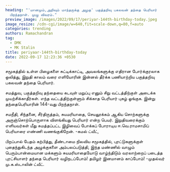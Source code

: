 ```yaml
---
heading: "'மானமும்,அறிவும் மாந்தருக்கு அழகு' பகுத்தறிவு பகலவன் தந்தை பெரியார்
  பிறந்தநாள். முழு விவரம்."
preview_image: /images/2022/09/17/periyar-144th-birthday-today.jpeg
image_resize: /cdn-cgi/image/w=640,fit=scale-down,q=80,f=auto
categories: trending
authors: Ramachandran
tag:
  - DMK
  - MK Stalin
title: periyaar-144th-birthday-today
date: 2022-09-17 12:23:36 +0530
---
```

சமூகத்தில் உள்ள பிழைகளை சுட்டிக்காட்டி, அவலங்களுக்கு எதிரான போர்க்குரலாக ஒலித்து, இறுதி காலம் வரை எளியோரின் இன்னல் தீர்க்க பணியாற்றிய பகுத்தறிவு பகலவன் தந்தை பெரியார்.

சமத்துவ, பகுத்தறிவு தந்தையை கடவுள் மறுப்பு எனும் சிறு வட்டத்திற்குள் அடைக்க முயற்சிக்காதீர்கள். எந்த வட்டத்திற்குள்ளும் சிக்காத பெரியார் புகழ் ஓங்குக. இன்று தந்தைபெரியாரின் 144-வது பிறந்தநாள்.

சமநீதி, சிந்தனை, சீர்திருத்தம், சுயமரியாதை, செயலூக்கம் ஆகிய சொற்களுக்கு அருஞ்சொற்பொருளாக விளங்கியது பெரியார் என்ற பெயர். இறுதிவரைக்கும் எளியவர்கள் மீது சுமத்தப்பட்ட இழிவைப் போக்கப் போராடிய ஈ.வெ.ராமசாமிப் பெரியாரை எண்ணி வணங்குகிறேன்.
-கமல் ட்வீட்,

பிறப்பால் பேதம் கற்பித்து, தீண்டாமை நிலவிய சமூகத்தில், புரட்டுகளுக்குள் புதைந்துகிடந்த அழுக்குகளை அம்பலப்படுத்தி, இந்த மண்ணில் வாழும் பெரும்பான்மையான மக்களும் சுயமரியாதையோடு வாழ்ந்திடும் வரலாற்றைப் படைத்த புரட்சியாளர் தந்தை பெரியார் வழிநடப்போம்! தமிழர் இனமானம் காப்போம்!
-முதல்வர் மு.க.ஸ்டாலின் ட்வீட்.